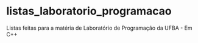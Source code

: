 # listas_laboratorio_programacao
Listas feitas para a matéria de Laboratório de Programação da UFBA - Em C++
